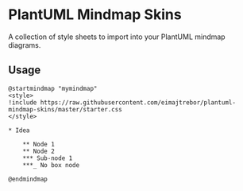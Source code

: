 # PlantUML Mindmap Skins

A collection of style sheets to import into your PlantUML mindmap diagrams.

## Usage

```plantuml
@startmindmap "mymindmap"
<style>
!include https://raw.githubusercontent.com/eimajtrebor/plantuml-mindmap-skins/master/starter.css
</style>

* Idea

    ** Node 1
    ** Node 2
    *** Sub-node 1
    ***_ No box node

@endmindmap
```
